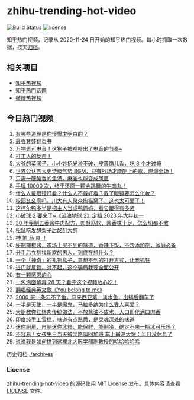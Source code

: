 # zhihu-trending-hot-video

[![Build Status](https://github.com/justjavac/zhihu-trending-hot-video/workflows/ci/badge.svg?branch=master)](https://github.com/justjavac/zhihu-trending-hot-video/actions)
[![license](https://img.shields.io/github/license/justjavac/zhihu-trending-hot-video)](https://github.com/justjavac/zhihu-trending-hot-video/blob/master/LICENSE)

知乎热门视频，记录从 2020-11-24 日开始的知乎热门视频。每小时抓取一次数据，按天[归档](./archives)。

## 相关项目

- [知乎热搜榜](https://github.com/justjavac/zhihu-trending-top-search)
- [知乎热门话题](https://github.com/justjavac/zhihu-trending-hot-questions)
- [微博热搜榜](https://github.com/justjavac/weibo-trending-hot-search)

## 今日热门视频

<!-- BEGIN -->
<!-- 最后更新时间 Fri Nov 27 2020 20:10:25 GMT+0800 (CST) -->
1. [有哪些道理是你慢慢才明白的？](https://www.zhihu.com/zvideo/1315380654163132416)
1. [最强套娃翻页书](https://www.zhihu.com/zvideo/1315323766876864512)
1. [万物皆可电音！这狗子被鸡吓出了电音的节奏~](https://www.zhihu.com/zvideo/1315280826024534016)
1. [打工人的反击！](https://www.zhihu.com/zvideo/1315377187353567232)
1. [大爷的菜团子，小小妙招光滑不破，皮薄馅儿香，吃 3 个才过瘾](https://www.zhihu.com/zvideo/1315320492828631040)
1. [世界公认五大史诗级气势 BGM，只有战场才能配上的歌，燃爆全场！](https://www.zhihu.com/zvideo/1315577659074973696)
1. [只需一碗酸香的鱼汤，麻雀也能变成凤凰](https://www.zhihu.com/zvideo/1315345177818005504)
1. [手锤 10000 次，终于还原一颗会跳舞的牛肉丸！](https://www.zhihu.com/zvideo/1314678613263220736)
1. [什么人戴眼镜好看？什么人不戴好看？戴了眼镜要怎么化妆？](https://www.zhihu.com/zvideo/1314619816858910720)
1. [校园幺幺零吗，川大有人聚众掏猫窝了，这也太可爱了！](https://www.zhihu.com/zvideo/1315680060129685504)
1. [这柯尔鸭多半是把主人当成鸭妈妈，看它跟得有多紧](https://www.zhihu.com/zvideo/1315609797438537728)
1. [小破球 2 要来了~《流浪地球 2》定档 2023 年大年初一](https://www.zhihu.com/zvideo/1315618625239994368)
1. [30 年秘制五香酱牛肉配方，肉酥筋软，酱香味十足，怎么切都不散](https://www.zhihu.com/zvideo/1315676394190848000)
1. [松鼠吃发酵梨子后酩酊大醉](https://www.zhihu.com/zvideo/1314574931053273088)
1. [神 笔 马 良 ！](https://www.zhihu.com/zvideo/1315668806484721664)
1. [秘制辣椒酱，市场上买不到的味道，香辣下饭，不含添加剂，家庭必备](https://www.zhihu.com/zvideo/1313910078639054848)
1. [分手后立刻找新欢的男人，到底在想什么？](https://www.zhihu.com/zvideo/1315000171366424576)
1. [一个「神奇」的礼物盒子，意想不到的打开方式，让我抓狂](https://www.zhihu.com/zvideo/1314896959414050816)
1. [进门就反锁，对不起，这个骗局我要全面公开](https://www.zhihu.com/zvideo/1315310290762518528)
1. [有一颗感恩的心](https://www.zhihu.com/zvideo/1315370946656256000)
1. [一包泡面解毒 28 天？看完这个视频放心吃！](https://www.zhihu.com/zvideo/1313128437830713344)
1. [翻唱经典英文歌《You belong to me》](https://www.zhihu.com/zvideo/1314910754974842880)
1. [2000 买一条忘不了鱼，马来西亚第一淡水鱼，出锅后翻车了](https://www.zhihu.com/zvideo/1315093227901419520)
1. [一半是天使，一半是魔鬼，马拉多纳为什么受人喜爱？](https://www.zhihu.com/zvideo/1315206067693932544)
1. [大厨教你红烧肉传统做法，不放酱油不放水，入口即化满口肉香](https://www.zhihu.com/zvideo/1315306228118638592)
1. [印度纯手工雪糕，味道有点熟悉，是灵魂深处的味道](https://www.zhihu.com/zvideo/1315358698051878912)
1. [迷你厨房，自制迷你冰箱，能保鲜，能制冷，确定不来一瓶冰可乐吗？](https://www.zhihu.com/zvideo/1315327067291635712)
1. [不容易！女孩生日当天被半路叫回加班 车上崩溃大哭：半月没休息了](https://www.zhihu.com/zvideo/1314967782501265408)
1. [说说我是如何拱到这棵北大医学部副教授的哈哈哈哈哈](https://www.zhihu.com/zvideo/1313900782228107264)
<!-- END -->

历史归档 [./archives](./archives)

### License

[zhihu-trending-hot-video](https://github.com/justjavac/zhihu-trending-hot-video) 的源码使用 MIT License 发布。具体内容请查看 [LICENSE](./LICENSE) 文件。
